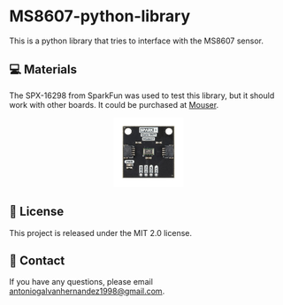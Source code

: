 # MS8607-python-library
This is a python library that tries to interface with the MS8607 sensor. 
## 💻 Materials
The SPX-16298 from SparkFun was used to test this library, but it should work with other boards. It could be purchased at [Mouser](https://www.mouser.es/ProductDetail/SparkFun/SPX-16298?qs=OlC7AqGiEDn97Tym7U9c%2FA%3D%3D).

<p align="center" width="100%">
    <img width="25%" src="images/spx.png"> 
</p>



## 📜 License
This project is released under the MIT 2.0 license.

## 📧 Contact
If you have any questions, please email antoniogalvanhernandez1998@gmail.com.
